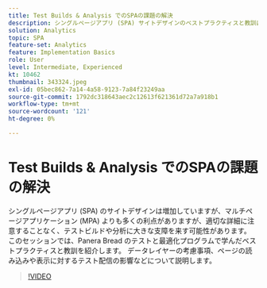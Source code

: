 ```yaml
---
title: Test Builds & Analysis でのSPAの課題の解決
description: シングルページアプリ (SPA) サイトデザインのベストプラクティスと教訓は、Panera Bread のテストと最適化プログラムで学んだものです。 データレイヤーに関する考慮事項、ページの読み込みや表示に対するテスト配信の影響について説明します。
solution: Analytics
topic: SPA
feature-set: Analytics
feature: Implementation Basics
role: User
level: Intermediate, Experienced
kt: 10462
thumbnail: 343324.jpeg
exl-id: 05bec862-7a14-4a58-9123-7a84f23249aa
source-git-commit: 1792dc318643aec2c12613f621361d72a7a918b1
workflow-type: tm+mt
source-wordcount: '121'
ht-degree: 0%

---
```


# Test Builds &amp; Analysis でのSPAの課題の解決

シングルページアプリ (SPA) のサイトデザインは増加していますが、マルチページアプリケーション (MPA) よりも多くの利点がありますが、適切な詳細に注意することなく、テストビルドや分析に大きな支障を来す可能性があります。 このセッションでは、Panera Bread のテストと最適化プログラムで学んだベストプラクティスと教訓を紹介します。 データレイヤーの考慮事項、ページの読み込みや表示に対するテスト配信の影響などについて説明します。

>[!VIDEO](https://video.tv.adobe.com/v/343324/?quality=12&learn=on)
